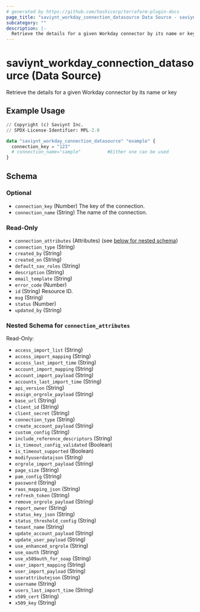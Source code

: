 ```yaml
---
# generated by https://github.com/hashicorp/terraform-plugin-docs
page_title: "saviynt_workday_connection_datasource Data Source - saviynt"
subcategory: ""
description: |-
  Retrieve the details for a given Workday connector by its name or key
---
```


# saviynt_workday_connection_datasource (Data Source)

Retrieve the details for a given Workday connector by its name or key

## Example Usage

```terraform
// Copyright (c) Saviynt Inc.
// SPDX-License-Identifier: MPL-2.0

data "saviynt_workday_connection_datasource" "example" {
  connection_key = "123"
  # connection_name="sample"          #Either one can be used
}
```

<!-- schema generated by tfplugindocs -->
## Schema

### Optional

- `connection_key` (Number) The key of the connection.
- `connection_name` (String) The name of the connection.

### Read-Only

- `connection_attributes` (Attributes) (see [below for nested schema](#nestedatt--connection_attributes))
- `connection_type` (String)
- `created_by` (String)
- `created_on` (String)
- `default_sav_roles` (String)
- `description` (String)
- `email_template` (String)
- `error_code` (Number)
- `id` (String) Resource ID.
- `msg` (String)
- `status` (Number)
- `updated_by` (String)

<a id="nestedatt--connection_attributes"></a>
### Nested Schema for `connection_attributes`

Read-Only:

- `access_import_list` (String)
- `access_import_mapping` (String)
- `access_last_import_time` (String)
- `account_import_mapping` (String)
- `account_import_payload` (String)
- `accounts_last_import_time` (String)
- `api_version` (String)
- `assign_orgrole_payload` (String)
- `base_url` (String)
- `client_id` (String)
- `client_secret` (String)
- `connection_type` (String)
- `create_account_payload` (String)
- `custom_config` (String)
- `include_reference_descriptors` (String)
- `is_timeout_config_validated` (Boolean)
- `is_timeout_supported` (Boolean)
- `modifyuserdatajson` (String)
- `orgrole_import_payload` (String)
- `page_size` (String)
- `pam_config` (String)
- `password` (String)
- `raas_mapping_json` (String)
- `refresh_token` (String)
- `remove_orgrole_payload` (String)
- `report_owner` (String)
- `status_key_json` (String)
- `status_threshold_config` (String)
- `tenant_name` (String)
- `update_account_payload` (String)
- `update_user_payload` (String)
- `use_enhanced_orgrole` (String)
- `use_oauth` (String)
- `use_x509auth_for_soap` (String)
- `user_import_mapping` (String)
- `user_import_payload` (String)
- `userattributejson` (String)
- `username` (String)
- `users_last_import_time` (String)
- `x509_cert` (String)
- `x509_key` (String)
